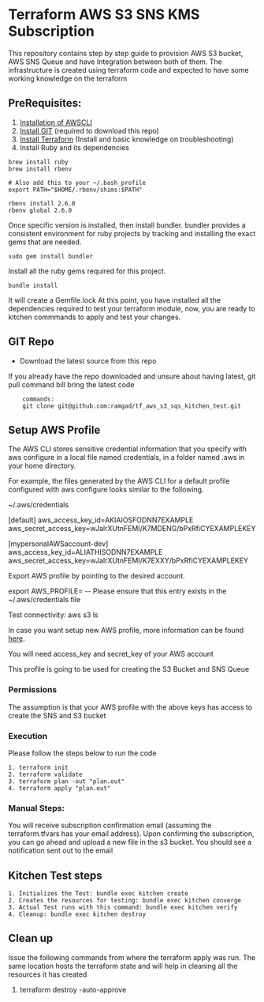 # Terraform AWS S3 SNS KMS Subscription

This repository contains step by step guide to provision AWS S3 bucket, AWS SNS Queue and have Integration between both of them. The infrastructure is created using terraform code and expected to have some working knowledge on the terraform

## PreRequisites: 

1. [Installation of AWSCLI](https://docs.aws.amazon.com/cli/latest/userguide/getting-started-install.html)
2. [Install GIT](https://git-scm.com/book/en/v2/Getting-Started-Installing-Git) (required to download this repo)
3. [Install Terraform](https://learn.hashicorp.com/tutorials/terraform/install-cli) (Install and basic knowledge on troubleshooting)
4. Install Ruby and its dependencies

```
brew install ruby
brew install rbenv

# Also add this to your ~/.bash_profile
export PATH="$HOME/.rbenv/shims:$PATH"

rbenv install 2.6.0
rbenv global 2.6.0
```

Once specific version is installed, then install bundler.
bundler provides a consistent environment for ruby projects by tracking and installing the exact gems that are needed.
```
sudo gem install bundler
```

Install all the ruby gems required for this project.
```
bundle install
```

It will create a Gemfile.lock
At this point, you have installed all the dependencies required to test your terraform module, now, you are ready to kitchen commmands to apply and test your changes.


## GIT Repo
- Download the latest source from this repo

If you already have the repo downloaded and unsure about having latest, git pull command bill bring the latest code
``` 
    commands:
    git clone git@github.com:ramgad/tf_aws_s3_sqs_kitchen_test.git
```

## Setup AWS Profile
The AWS CLI stores sensitive credential information that you specify with aws configure in a local file named credentials, in a folder named .aws in your home directory.

For example, the files generated by the AWS CLI for a default profile configured with aws configure looks similar to the following.

~/.aws/credentials

[default]
aws_access_key_id=AKIAIOSFODNN7EXAMPLE
aws_secret_access_key=wJalrXUtnFEMI/K7MDENG/bPxRfiCYEXAMPLEKEY

[mypersonalAWSaccount-dev]
aws_access_key_id=ALIATHISODNN7EXAMPLE
aws_secret_access_key=wJalrXUtnFEMI/K7EXXY/bPxRfiCYEXAMPLEKEY

Export AWS profile by pointing to the desired account.

export AWS_PROFILE=<mypersonalAWSaccount-dev> -- Please ensure that this entry exists in the ~/.aws/credentials file

Test connectivity: 
aws s3 ls

In case you want setup new AWS profile, more information can be found [here](https://docs.aws.amazon.com/cli/latest/userguide/cli-configure-profiles.html).

You will need access_key and secret_key of your AWS account

This profile is going to be used for creating the S3 Bucket and SNS Queue

### Permissions
The assumption is that your AWS profile with the above keys has access to create the SNS and S3 bucket


### Execution

Please follow the steps below to run the code
```
1. terraform init
2. terraform validate
3. terraform plan -out "plan.out"
4. terraform apply "plan.out"
```
    
### Manual Steps:
You will receive subscription confirmation email (assuming the terraform.tfvars has your email address). Upon confirming the subscription, you can go ahead and upload a new file in the s3 bucket. You should see a notification sent out to the email


## Kitchen Test steps
```
1. Initializes the Test: bundle exec kitchen create
2. Creates the resources for testing: bundle exec kitchen converge
3. Actual Test runs with this command: bundle exec kitchen verify
4. Cleanup: bundle exec kitchen destroy
```

## Clean up

Issue the following commands from where the terraform apply was run. The same location hosts the terraform state and will help in cleaning all the resources it has created

1. terraform destroy -auto-approve



